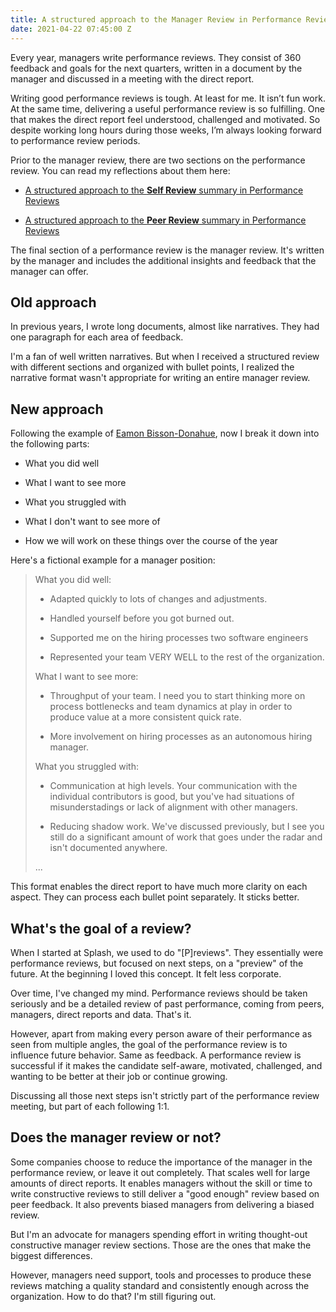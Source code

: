```yaml
---
title: A structured approach to the Manager Review in Performance Reviews
date: 2021-04-22 07:45:00 Z
---
```


Every year, managers write performance reviews. They consist of 360 feedback and goals for the next quarters, written in a document by the manager and discussed in a meeting with the direct report.

Writing good performance reviews is tough. At least for me. It isn’t fun work. At the same time, delivering a useful performance review is so fulfilling. One that makes the direct report feel understood, challenged and motivated. So despite working long hours during those weeks, I’m always looking forward to performance review periods.

Prior to the manager review, there are two sections on the performance review. You can read my reflections about them here:

* [A structured approach to the ](https://guillermodelapuente.com/blog/structured-approach-self-review-in-performance-reviews/)**[Self Review](https://guillermodelapuente.com/blog/structured-approach-self-review-in-performance-reviews/)**[ summary in Performance Reviews](https://guillermodelapuente.com/blog/structured-approach-self-review-in-performance-reviews/)

* [A structured approach to the ](https://guillermodelapuente.com/blog/structured-approach-peer-review-summary-in-performance-reviews/)**[Peer Review](https://guillermodelapuente.com/blog/structured-approach-peer-review-summary-in-performance-reviews/)**[ summary in Performance Reviews](https://guillermodelapuente.com/blog/structured-approach-peer-review-summary-in-performance-reviews/)

The final section of a performance review is the manager review. It's written by the manager and includes the additional insights and feedback that the manager can offer.

## Old approach

In previous years, I wrote long documents, almost like narratives. They had one paragraph for each area of feedback.

I'm a fan of well written narratives. But when I received a structured review with different sections and organized with bullet points, I realized the narrative format wasn't appropriate for writing an entire manager review.

## New approach

Following the example of  [Eamon Bisson-Donahue](https://www.linkedin.com/in/eamon-bisson-donahue/), now I break it down into the following parts:

* What you did well

* What I want to see more

* What you struggled with

* What I don't want to see more of

* How we will work on these things over the course of the year

Here's a fictional example for a manager position:

> What you did well:
>
> * Adapted quickly to lots of changes and adjustments.
>
> * Handled yourself before you got burned out.
>
> * Supported me on the hiring processes two software engineers
>
> * Represented your team VERY WELL to the rest of the organization.
>
> What I want to see more:
>
> * Throughput of your team. I need you to start thinking more on process bottlenecks and team dynamics at play in order to produce value at a more consistent quick rate.
>
> * More involvement on hiring processes as an autonomous hiring manager.
>
> What you struggled with:
>
> * Communication at high levels. Your communication with the individual contributors is good, but you've had situations of misunderstadings or lack of alignment with other managers.
>
> * Reducing shadow work. We've discussed previously, but I see you still do a significant amount of work that goes under the radar and isn't documented anywhere.
>
> ...

This format enables the direct report to have much more clarity on each aspect. They can process each bullet point separately. It sticks better.

## What's the goal of a review?

When I started at Splash, we used to do "\[P\]reviews". They essentially were performance reviews, but focused on next steps, on a "preview" of the future. At the beginning I loved this concept. It felt less corporate.

Over time, I've changed my mind. Performance reviews should be taken seriously and be a detailed review of past performance, coming from peers, managers, direct reports and data. That's it.

However, apart from making every person aware of their performance as seen from multiple angles, the goal of the performance review is to influence future behavior. Same as feedback. A performance review is successful if it makes the candidate self-aware, motivated, challenged, and wanting to be better at their job or continue growing.

Discussing all those next steps isn't strictly part of the performance review meeting, but part of each following 1:1.

## Does the manager review or not?

Some companies choose to reduce the importance of the manager in the performance review, or leave it out completely. That scales well for large amounts of direct reports. It enables managers without the skill or time to write constructive reviews to still deliver a "good enough" review based on peer feedback. It also prevents biased managers from delivering a biased review.

But I'm an advocate for managers spending effort in writing thought-out constructive manager review sections. Those are the ones that make the biggest differences.

However, managers need support, tools and processes to produce these reviews matching a quality standard and consistently enough across the organization. How to do that? I'm still figuring out.